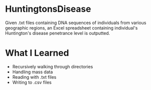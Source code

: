 # HuntingtonsDisease

Given .txt files containing DNA sequences of individuals from various geographic regions, an Excel spreadsheet containing individual's Huntington's disease penetrance level is outputted.

# What I Learned

* Recursively walking through directories
* Handling mass data
* Reading with .txt files
* Writing to .csv files
